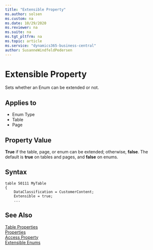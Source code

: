 ```yaml
---
title: "Extensible Property"
ms.author: solsen
ms.custom: na
ms.date: 10/29/2020
ms.reviewer: na
ms.suite: na
ms.tgt_pltfrm: na
ms.topic: article
ms.service: "dynamics365-business-central"
author: SusanneWindfeldPedersen
---
```

[//]: # (START>DO_NOT_EDIT)
[//]: # (IMPORTANT:Do not edit any of the content between here and the END>DO_NOT_EDIT.)
[//]: # (Any modifications should be made in the .xml files in the ModernDev repo.)
# Extensible Property
Sets whether an Enum can be extended or not.

## Applies to
-   Enum Type
-   Table
-   Page

[//]: # (IMPORTANT: END>DO_NOT_EDIT)
## Property Value  

**True** if the table, page, or enum can be extended; otherwise, **false**. The default is **true** on tables and pages, and **false** on enums.  

## Syntax

```AL
table 50111 MyTable
{
    DataClassification = CustomerContent;
    Extensible = true;
    ...

```

## See Also

[Table Properties](devenv-table-properties.md)  
[Properties](devenv-properties.md)  
[Access Property](devenv-access-property.md)  
[Extensible Enums](../devenv-extensible-enums.md)
